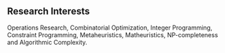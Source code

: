 <h2 style="margin-top:50px;"> Research Interests</h2>

Operations Research, Combinatorial Optimization, Integer Programming, Constraint Programming, Metaheuristics, Matheuristics, NP-completeness and Algorithmic Complexity.